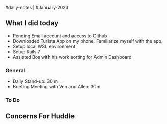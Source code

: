 #daily-notes | #January-2023

## What I did today

- Pending Email account and access to Github
- Downloaded Turista App on my phone. Familiarize myself with the app.
- Setup local WSL environment
- Setup Rails 7
- Assisted Bos with his work sorting for Admin Dashboard


### General

- Daily Stand-up: 30 m
- Briefing Meeting with Ven and Allen: 30m


### To Do

## Concerns For Huddle

